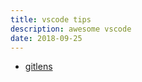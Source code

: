 ```yaml
---
title: vscode tips
description: awesome vscode
date: 2018-09-25
---
```


* [gitlens](https://github.com/eamodio/vscode-gitlens)
